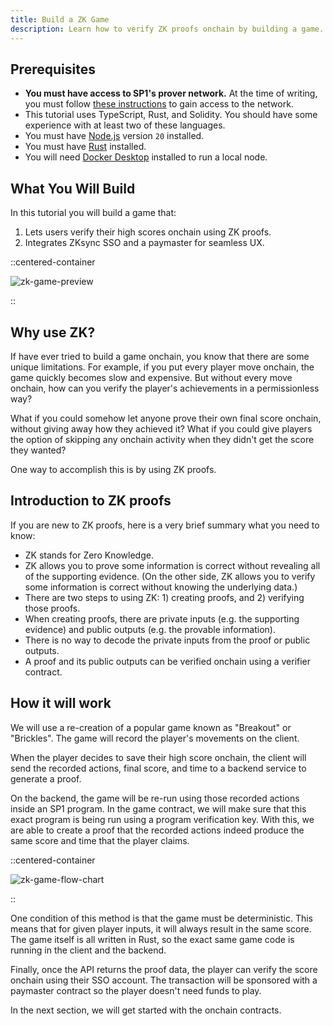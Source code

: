 ```yaml
---
title: Build a ZK Game
description: Learn how to verify ZK proofs onchain by building a game.
---
```


## Prerequisites

- **You must have access to SP1's prover network.**
  At the time of writing, you must follow [these instructions](https://docs.succinct.xyz/docs/generating-proofs/prover-network) to gain access to the network.
- This tutorial uses TypeScript, Rust, and Solidity. You should have some experience with at least two of these languages.
- You must have [Node.js](https://nodejs.org/en/download) version `20` installed.
- You must have [Rust](https://www.rust-lang.org/tools/install) installed.
- You will need [Docker Desktop](https://www.docker.com/get-started/) installed to run a local node.

## What You Will Build

In this tutorial you will build a game that:

1. Lets users verify their high scores onchain using ZK proofs.
1. Integrates ZKsync SSO and a paymaster for seamless UX.

::centered-container

![zk-game-preview](/images/zk-game/zk-game.png)

::

## Why use ZK?

If have ever tried to build a game onchain,
you know that there are some unique limitations.
For example, if you put every player move onchain, the game quickly becomes slow and expensive.
But without every move onchain, how can you verify the player's achievements in a permissionless way?

What if you could somehow let anyone prove their own final score onchain, without giving away how they achieved it?
What if you could give players the option of skipping any onchain activity when they didn't get the score they wanted?

One way to accomplish this is by using ZK proofs.

## Introduction to ZK proofs

If you are new to ZK proofs, here is a very brief summary what you need to know:

- ZK stands for Zero Knowledge.
- ZK allows you to prove some information is correct without revealing all of the supporting evidence.
(On the other side, ZK allows you to verify some information is correct without knowing the underlying data.)
- There are two steps to using ZK: 1) creating proofs, and 2) verifying those proofs.
- When creating proofs, there are private inputs (e.g. the supporting evidence) and public outputs (e.g. the provable information).
- There is no way to decode the private inputs from the proof or public outputs.
- A proof and its public outputs can be verified onchain using a verifier contract.

## How it will work

We will use a re-creation of a popular game known as "Breakout" or "Brickles".
The game will record the player's movements on the client.

When the player decides to save their high score onchain,
the client will send the recorded actions, final score, and time to a backend service to generate a proof.

On the backend, the game will be re-run using those recorded actions inside an SP1 program.
In the game contract, we will make sure that this exact program is being run using a program verification key.
With this, we are able to create a proof that the recorded actions indeed produce the same score and time that the player claims.

::centered-container

![zk-game-flow-chart](/images/zk-game/zk-game-flow-chart.png)

::

One condition of this method is that the game must be deterministic.
This means that for given player inputs, it will always result in the same score.
The game itself is all written in Rust, so the exact same game code is running in the client and the backend.

Finally, once the API returns the proof data, the player can verify the score onchain using their SSO account.
The transaction will be sponsored with a paymaster contract so the player doesn't need funds to play.

In the next section, we will get started with the onchain contracts.
